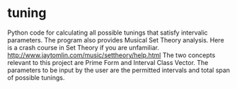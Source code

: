 # tuning
Python code for calculating all possible tunings that satisfy intervalic parameters. 
The program also provides Musical Set Theory analysis. 
Here is a crash course in Set Theory if you are unfamiliar. 
http://www.jaytomlin.com/music/settheory/help.html
The two concepts relevant to this project are Prime Form and Interval Class Vector.
The parameters to be input by the user are the permitted intervals and total span 
of possible tunings.
